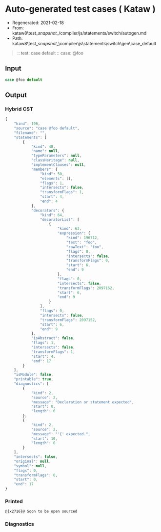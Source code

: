 # Auto-generated test cases ( Kataw )
- Regenerated: 2021-02-18
- From: kataw8\test\__snapshot__/compiler/js/statements/switch/autogen.md
- Path: kataw8\test\__snapshot__\compiler\js\statements\switch\gen\case_default
> :: test: case default
> :: case: @foo
## Input

`````js
case @foo default
`````

## Output

### Hybrid CST


```javascript
{
    "kind": 196,
    "source": "case @foo default",
    "filename": "",
    "statements": [
        {
            "kind": 48,
            "name": null,
            "typeParameters": null,
            "classHeritage": null,
            "implementClauses": null,
            "members": {
                "kind": 50,
                "elements": [],
                "flags": 1,
                "intersects": false,
                "transformFlags": 1,
                "start": 4,
                "end": 4
            },
            "decorators": {
                "kind": 64,
                "decoratorList": [
                    {
                        "kind": 63,
                        "expression": {
                            "kind": 196712,
                            "text": "foo",
                            "rawText": "foo",
                            "flags": 0,
                            "intersects": false,
                            "transformFlags": 0,
                            "start": 6,
                            "end": 9
                        },
                        "flags": 0,
                        "intersects": false,
                        "transformFlags": 2097152,
                        "start": 6,
                        "end": 9
                    }
                ],
                "flags": 0,
                "intersects": false,
                "transformFlags": 2097152,
                "start": 6,
                "end": 9
            },
            "isAbstract": false,
            "flags": 1,
            "intersects": false,
            "transformFlags": 1,
            "start": 4,
            "end": 17
        }
    ],
    "isModule": false,
    "printable": true,
    "diagnostics": [
        {
            "kind": 2,
            "source": 2,
            "message": "Declaration or statement expected",
            "start": 0,
            "length": 0
        },
        {
            "kind": 2,
            "source": 2,
            "message": "'{' expected.",
            "start": 10,
            "length": 0
        }
    ],
    "intersects": false,
    "original": null,
    "symbol": null,
    "flags": 0,
    "transformFlags": 0,
    "start": 0,
    "end": 17
}
```

  
### Printed


```javascript
@{x2716}@ Soon to be open sourced
```

  
### Diagnostics


```javascript

```

